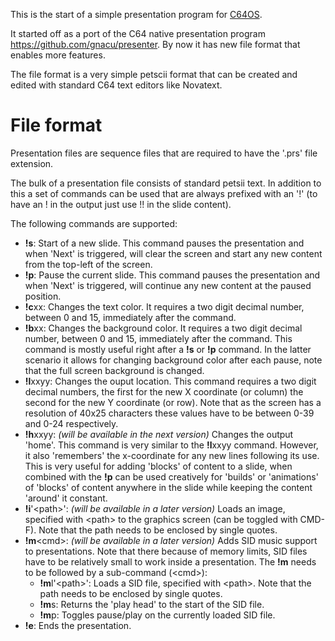 This is the start of a simple presentation program for [C64OS](https://c64os.com). 

It started off as a port of the C64 native presentation program https://github.com/gnacu/presenter.
By now it has new file format that enables more features.

The file format is a very simple petscii format that can be created and edited with standard C64 text editors like Novatext.

# File format
Presentation files are sequence files that are required to have the '.prs' file extension.

The bulk of a presentation file consists of standard petsii text. In addition to this a set of commands can be used that are always prefixed with an '!' (to have an ! in the output just use !! in the slide content).

The following commands are supported:
* **!s**: Start of a new slide. This command pauses the presentation and when 'Next' is triggered, will clear the screen and start any new content from the top-left of the screen.
* **!p**: Pause the current slide. This command pauses the presentation and when 'Next' is triggered, will continue any new content at the paused position.
* **!c**xx: Changes the text color. It requires a two digit decimal number, between 0 and 15, immediately after the command.
* **!b**xx: Changes the background color. It requires a two digit decimal number, between 0 and 15, immediately after the command. This command is mostly useful right after a __!s__ or **!p** command. In the latter scenario it allows for changing background color after each pause, note that the full screen background is changed.
* **!l**xxyy: Changes the ouput location. This command requires a two digit decimal numbers, the first for the new X coordinate (or column) the second for the new Y coordinate (or row). Note that as the screen has a resolution of 40x25 characters these values have to be between 0-39 and 0-24 respectively.
* **!h**xxyy: _(will be available in the next version)_ Changes the output 'home'. This command is very similar to the **!l**xxyy command. However, it also 'remembers' the x-coordinate for any new lines following its use. This is very useful for adding 'blocks' of content to a slide, when combined with the **!p** can be used creatively for 'builds' or 'animations' of 'blocks' of content anywhere in the slide while keeping the content 'around' it constant.
* **!i**'\<path\>': _(will be available in a later version)_ Loads an image, specified with \<path\> to the graphics screen (can be toggled with CMD-F). Note that the path needs to be enclosed by single quotes.
* **!m**\<cmd\>: _(will be available in a later version)_ Adds SID music support to presentations. Note that there because of memory limits, SID files have to be relatively small to work inside a presentation. The **!m** needs to be followed by a sub-command (\<cmd\>):
  *  **!m**l'\<path\>': Loads a SID file, specified with \<path\>. Note that the path needs to be enclosed by single quotes.
  *  **!m**s: Returns the 'play head' to the start of the SID file.
  *  **!m**p: Toggles pause/play on the currently loaded SID file.
* **!e**: Ends the presentation.

